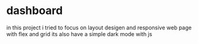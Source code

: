 # dashboard
in this project i tried to focus on layout desigen and responsive web page with flex and grid its also have a simple dark mode with js
